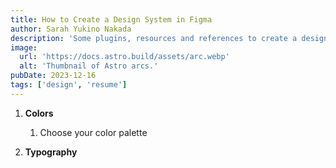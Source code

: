 ```yaml
---
title: How to Create a Design System in Figma
author: Sarah Yukino Nakada
description: 'Some plugins, resources and references to create a design system using Figma.'
image:
  url: 'https://docs.astro.build/assets/arc.webp'
  alt: 'Thumbnail of Astro arcs.'
pubDate: 2023-12-16
tags: ['design', 'resume']
---
```


1. **Colors**

   1. Choose your color palette

2. **Typography**
